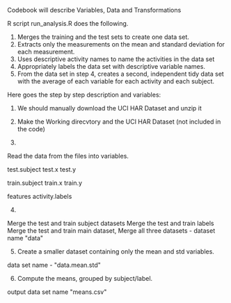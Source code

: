 Codebook will describe Variables, Data and Transformations

R script run_analysis.R does the following.

1. Merges the training and the test sets to create one data set.
2. Extracts only the measurements on the mean and standard deviation for each measurement.
3. Uses descriptive activity names to name the activities in the data set
4. Appropriately labels the data set with descriptive variable names.
5. From the data set in step 4, creates a second, independent tidy data set with the average of each variable for each activity and each subject.

Here goes the step by step description and variables:
1. We should manually download the UCI HAR Dataset and unzip it
2. Make the Working direcvtory and the UCI HAR Dataset (not included in the code)

3. 
Read the data from the files into variables.

test.subject
test.x
test.y

train.subject
train.x
train.y

features
activity.labels

4. 
Merge the test and train subject datasets
Merge the test and train labels
Merge the test and train main dataset,
Merge all three datasets - dataset name "data"

5. Create a smaller dataset containing only the mean and std variables.

data set name - "data.mean.std"

6. Compute the means, grouped by subject/label.

output data set name "means.csv"
